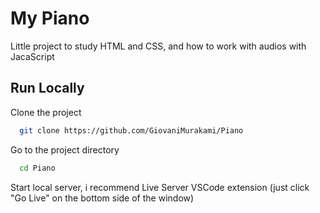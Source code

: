 # My Piano

Little project to study HTML and CSS, and how to work with audios with JacaScript

## Run Locally

Clone the project

```bash
  git clone https://github.com/GiovaniMurakami/Piano
```

Go to the project directory

```bash
  cd Piano
```
Start local server, i recommend Live Server VSCode extension (just click "Go Live" on the bottom side of the window)